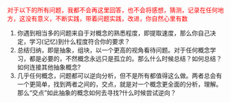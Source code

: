 <font color="red">对于以下的所有问题，我都不会再这里回答，也不会将感想，猜测，记录在任何地方，这没有意义，不断实践，带着问题实践，改进，你自然心里有数</font>
1. 你遇到相当多的问题来自于对概念的熟悉程度，即提取速度，那么你自己决定，学习(记忆)到什么程度符合你的要求？
2. 总结归纳，即是抽象，组块，以一个更高的视角看待问题。对于任何概念学习，都是必要的，不然概念永远只是孤立的。那么什么时候总结？如何总结？如何连接其他抽象概念?
3. 几乎任何概念，问题都可以逆向分析，但不是所有都值得这么做。两者总会有一个更简单，找到两者之间的，交点，就是对一个概念更全面的分析，理解。那么“交点”如此抽象的概念如何去寻找?什么时候尝试逆向？

